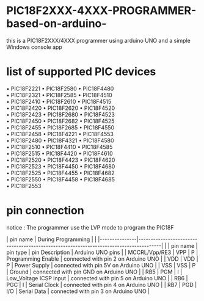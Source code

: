 # PIC18F2XXX-4XXX-PROGRAMMER-based-on-arduino-
this is a PIC18F2XXX/4XXX  programmer using arduino UNO and a simple Windows console app

# list of supported PIC devices 

• PIC18F2221    • PIC18F2580    • PIC18F4480  
• PIC18F2321    • PIC18F2585    • PIC18F4510  
• PIC18F2410    • PIC18F2610    • PIC18F4515  
• PIC18F2420    • PIC18F2620    • PIC18F4520  
• PIC18F2423    • PIC18F2680    • PIC18F4523  
• PIC18F2450    • PIC18F2682    • PIC18F4525  
• PIC18F2455    • PIC18F2685    • PIC18F4550  
• PIC18F2458    • PIC18F4221    • PIC18F4553  
• PIC18F2480    • PIC18F4321    • PIC18F4580  
• PIC18F2510    • PIC18F4410    • PIC18F4585  
• PIC18F2515    • PIC18F4420    • PIC18F4610  
• PIC18F2520    • PIC18F4423    • PIC18F4620   
• PIC18F2523    • PIC18F4450    • PIC18F4680  
• PIC18F2525    • PIC18F4455    • PIC18F4682  
• PIC18F2550    • PIC18F4458    • PIC18F4685  
• PIC18F2553  

# pin connection 

notice : The programmer use the LVP mode to program the PIC18F



| pin name      |              During Programming               |                                       |
|---------------|---------------------------------------------------------------------------------------|
|               | pin name  | pin type |  pin Description       |            Arduino UNO pins           |
| MCCRL/Vpp/RE3 |   VPP     |     P    | Programming Enable     | connected with pin 2 on Arduino UNO   |
|      VDD      |   VDD     |     P    | Power Supply           | connected with pin 5V on Arduino UNO  |
|      VSS      |   VSS     |     P    | Ground                 | connected with pin GND on Arduino UNO |
|      RB5      |   PGM     |     I    | Low_Voltage ICSP input | connected with pin 5 on Arduino UNO   |
|      RB6      |   PGC     |     I    | Serial Clock           | connected with pin 4 on Arduino UNO   |
|      RB7      |   PGD     |    I/O   | Serial Data            | connected with pin 3 on Arduino UNO   |


